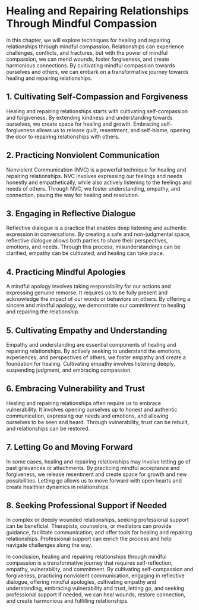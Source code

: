 # Healing and Repairing Relationships Through Mindful Compassion

In this chapter, we will explore techniques for healing and repairing relationships through mindful compassion. Relationships can experience challenges, conflicts, and fractures, but with the power of mindful compassion, we can mend wounds, foster forgiveness, and create harmonious connections. By cultivating mindful compassion towards ourselves and others, we can embark on a transformative journey towards healing and repairing relationships.

## 1\. Cultivating Self-Compassion and Forgiveness

Healing and repairing relationships starts with cultivating self-compassion and forgiveness. By extending kindness and understanding towards ourselves, we create space for healing and growth. Embracing self-forgiveness allows us to release guilt, resentment, and self-blame, opening the door to repairing relationships with others.

## 2\. Practicing Nonviolent Communication

Nonviolent Communication (NVC) is a powerful technique for healing and repairing relationships. NVC involves expressing our feelings and needs honestly and empathetically, while also actively listening to the feelings and needs of others. Through NVC, we foster understanding, empathy, and connection, paving the way for healing and resolution.

## 3\. Engaging in Reflective Dialogue

Reflective dialogue is a practice that enables deep listening and authentic expression in conversations. By creating a safe and non-judgmental space, reflective dialogue allows both parties to share their perspectives, emotions, and needs. Through this process, misunderstandings can be clarified, empathy can be cultivated, and healing can take place.

## 4\. Practicing Mindful Apologies

A mindful apology involves taking responsibility for our actions and expressing genuine remorse. It requires us to be fully present and acknowledge the impact of our words or behaviors on others. By offering a sincere and mindful apology, we demonstrate our commitment to healing and repairing the relationship.

## 5\. Cultivating Empathy and Understanding

Empathy and understanding are essential components of healing and repairing relationships. By actively seeking to understand the emotions, experiences, and perspectives of others, we foster empathy and create a foundation for healing. Cultivating empathy involves listening deeply, suspending judgment, and embracing compassion.

## 6\. Embracing Vulnerability and Trust

Healing and repairing relationships often require us to embrace vulnerability. It involves opening ourselves up to honest and authentic communication, expressing our needs and emotions, and allowing ourselves to be seen and heard. Through vulnerability, trust can be rebuilt, and relationships can be restored.

## 7\. Letting Go and Moving Forward

In some cases, healing and repairing relationships may involve letting go of past grievances or attachments. By practicing mindful acceptance and forgiveness, we release resentment and create space for growth and new possibilities. Letting go allows us to move forward with open hearts and create healthier dynamics in relationships.

## 8\. Seeking Professional Support if Needed

In complex or deeply wounded relationships, seeking professional support can be beneficial. Therapists, counselors, or mediators can provide guidance, facilitate communication, and offer tools for healing and repairing relationships. Professional support can enrich the process and help navigate challenges along the way.

In conclusion, healing and repairing relationships through mindful compassion is a transformative journey that requires self-reflection, empathy, vulnerability, and commitment. By cultivating self-compassion and forgiveness, practicing nonviolent communication, engaging in reflective dialogue, offering mindful apologies, cultivating empathy and understanding, embracing vulnerability and trust, letting go, and seeking professional support if needed, we can heal wounds, restore connection, and create harmonious and fulfilling relationships.
